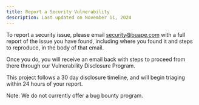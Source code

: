 ```yaml
---
title: Report a Security Vulnerability
description: Last updated on November 11, 2024
---
```


To report a security issue, please email security@buape.com with a full report of the issue you have found, including where you found it and steps to reproduce, in the body of that email.

Once you do, you will receive an email back with steps to proceed from there through our Vulnerability Disclosure Program.

This project follows a 30 day disclosure timeline, and will begin triaging within 24 hours of your report.

Note: We do not currently offer a bug bounty program.
